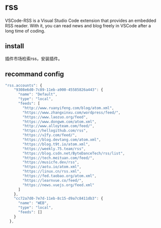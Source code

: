 # rss
VSCode-RSS is a Visual Studio Code extension that provides an embedded RSS reader. With it, you can read news and blog freely in VSCode after a long time of coding.

## install
插件市场检索rss，安装插件。

## recommand config

```js
"rss.accounts": {
    "9308e6d0-7c89-11eb-a900-45585826a443": {
      "name": "Default",
      "type": "local",
      "feeds": [
        "http://www.ruanyifeng.com/blog/atom.xml",
        "https://www.zhangxinxu.com/wordpress/feed/",
        "https://www.laozuo.org/feed",
        "https://www.dongwm.com/atom.xml",
        "http://www.alloyteam.com/feed/",
        "https://hellogithub.com/rss",
        "https://v2fy.com/feed/",
        "https://blog.devtang.com/atom.xml",
        "https://blog.t9t.io/atom.xml",
        "https://weekly.75.team/rss",
        "https://blog.csdn.net/ByteDanceTech/rss/list",
        "https://tech.meituan.com/feed/",
        "https://musicfe.dev/rss",
        "https://aotu.io/atom.xml",
        "https://linux.cn/rss.xml",
        "https://fed.taobao.org/atom.xml",
        "https://learnvue.co/feed/",
        "https://news.vuejs.org/feed.xml"
      ]
    },
    "cc72a7d0-7e7d-11eb-8c15-d9a7c8411db3": {
      "name": "WEB",
      "type": "local",
      "feeds": []
    }
  },
```